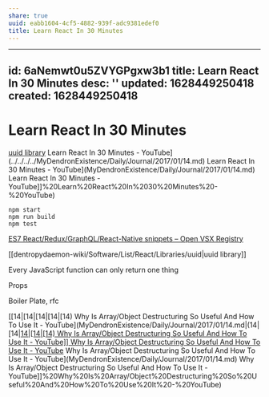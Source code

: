 ```yaml
---
share: true
uuid: eabb1604-4cf5-4882-939f-adc9381edef0
title: Learn React In 30 Minutes
---
```

---
id: 6aNemwt0u5ZVYGPgxw3b1
title: Learn React In 30 Minutes
desc: ''
updated: 1628449250418
created: 1628449250418
---
# Learn React In 30 Minutes
[uuid library](/undefined) Learn React In 30 Minutes - YouTube](../../../../MyDendronExistence/Daily/Journal/2017/01/14.md) Learn React In 30 Minutes - YouTube](MyDendronExistence/Daily/Journal/2017/01/14.md) Learn React In 30 Minutes - YouTube]]%20Learn%20React%20In%2030%20Minutes%20-%20YouTube)

    npm start
    npm run build
    npm test

[ES7 React/Redux/GraphQL/React-Native snippets – Open VSX Registry](https://open-vsx.org/extension/dsznajder/es7-react-js-snippets)

[[dentropydaemon-wiki/Software/List/React/Libraries/uuid|uuid library]]

Every JavaScript function can only return one thing

Props

Boiler Plate, rfc

[[14|[14|[14|[14|[14) Why Is Array/Object Destructuring So Useful And How To Use It - YouTube](MyDendronExistence/Daily/Journal/2017/01/14.md|(14|[14|[14|[14|[14) Why Is Array/Object Destructuring So Useful And How To Use It - YouTube]] Why Is Array/Object Destructuring So Useful And How To Use It - YouTube](../../../../MyDendronExistence/Daily/Journal/2017/01/14.md) Why Is Array/Object Destructuring So Useful And How To Use It - YouTube](MyDendronExistence/Daily/Journal/2017/01/14.md) Why Is Array/Object Destructuring So Useful And How To Use It - YouTube]]%20Why%20Is%20Array/Object%20Destructuring%20So%20Useful%20And%20How%20To%20Use%20It%20-%20YouTube)